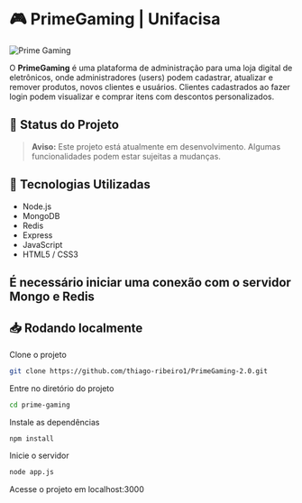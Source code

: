 # 🎮 PrimeGaming | Unifacisa

![Prime Gaming](https://github.com/user-attachments/assets/183d3e23-e136-4e17-9481-60fa42fb10a7)

O **PrimeGaming** é uma plataforma de administração para uma loja digital de eletrônicos, onde administradores (users) podem cadastrar, atualizar e remover produtos, novos clientes e usuários. Clientes cadastrados ao fazer login podem visualizar e comprar itens com descontos personalizados.<br>

## 🚧 Status do Projeto

> **Aviso:** Este projeto está atualmente em desenvolvimento. Algumas funcionalidades podem estar sujeitas a mudanças.<br>

## 🚀 Tecnologias Utilizadas

- Node.js
- MongoDB
- Redis
- Express
- JavaScript
- HTML5 / CSS3

## É necessário iniciar uma conexão com o servidor Mongo e Redis

## 📥 Rodando localmente

Clone o projeto

```bash
git clone https://github.com/thiago-ribeiro1/PrimeGaming-2.0.git
```

Entre no diretório do projeto

```bash
cd prime-gaming
```

Instale as dependências

```bash
npm install
```

Inicie o servidor

```bash
node app.js
```

Acesse o projeto em localhost:3000




